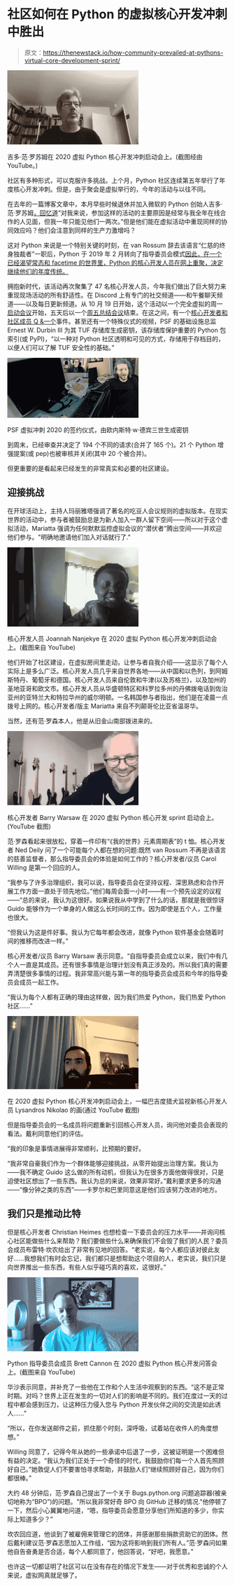 # 社区如何在 Python 的虚拟核心开发冲刺中胜出

> 原文：<https://thenewstack.io/how-community-prevailed-at-pythons-virtual-core-development-sprint/>

![Guido van Rossum at 2020 Virtual Python Core Development sprint kick-off - screenshot via YouTube](img/3e73254c512c3ec82142932ccc9fae2d.png)

吉多·范·罗苏姆在 2020 虚拟 Python 核心开发冲刺启动会上。(截图经由 YouTube。)

社区有多种形式，可以克服许多挑战。上个月，Python 社区连续第五年举行了年度核心开发冲刺。但是，由于聚会是虚拟举行的，今年的活动与以往不同。

在去年的一篇博客文章中，本月早些时候退休并加入微软的 Python 创始人吉多·范·罗苏姆[，](https://thenewstack.io/this-week-in-programming-python-creator-guido-van-rossum-joins-microsoft/)[回忆道](https://medium.com/@gvanrossum_83706/peg-at-the-core-developer-sprint-8b23677b91e6)“对我来说，参加这样的活动的主要原因是经常与我全年在线合作的人见面，但我一年只能见他们一两次。”但是他们能在虚拟活动中重现同样的协同效应吗？他们会注意到同样的生产力激增吗？

这对 Python 来说是一个特别关键的时刻，在 van Rossum 辞去该语言“仁慈的终身独裁者”一职后，Python 于 2019 年 2 月转向了指导委员会模式[因此，在一个已经渴望常态和 facetime 的世界里，Python 的核心开发人员在网上重聚，决定继续他们的年度传统。](https://lwn.net/Articles/777997/)

拥抱新时代，该活动再次聚集了 47 名核心开发人员，今年我们做出了巨大努力来重现现场活动的所有舒适性。在 Discord 上有专门的社交频道——和午餐聊天频道——以及每日更新频道。从 10 月 19 日开始，这个活动以一个完全虚拟的周一[启动会议](https://www.youtube.com/watch?v=Uz8CP_05aCQ)开始，五天后以一个[周五总结会议](https://www.youtube.com/watch?v=5LyGF5CwNBw)结束。在这之间，有一个[核心开发者和社区成员 Q &一个](https://www.youtube.com/watch?v=yzCitT4juGk)事件。甚至还有一个特殊仪式的视频，PSF 的基础设施总监 Ernest W. Durbin III 为其 TUF 存储库生成密钥，该存储库保护重要的 Python 包索引(或 PyPI)，“以一种对 Python 社区透明和可见的方式，存储用于存档目的，以便人们可以了解 TUF 安全性的基础。”

![Signing ceremony at PSF virtual sprint 2020 with Ernest W. Durbin III generating the keys](img/ace44a7527151b721125709bf7a3e0a4.png)

PSF 虚拟冲刺 2020 的签约仪式，由欧内斯特·w·德宾三世生成密钥

到周末，已经审查并决定了 194 个不同的请求(合并了 165 个)。21 个 Python 增强提案(或 pep)也被审核并关闭(其中 20 个被合并)。

但更重要的是看起来已经发生的非常真实和必要的社区建设。

## 迎接挑战

在开球活动上，主持人玛丽雅塔强调了著名的吃豆人会议规则的虚拟版本。在现实世界的活动中，参与者被鼓励总是为新人加入一群人留下空间——所以对于这个虚拟活动，Mariatta 强调为任何默默监控虚拟会议的“潜伏者”腾出空间——并欢迎他们参与。"明确地邀请他们加入对话就行了."

![Core developer Joannah Nanjekye at 2020 Virtual Python Core Development sprint kick-off - screenshot via YouTube 2020](img/76732af59e5bcb33d2d2f35297fe1957.png)

核心开发人员 Joannah Nanjekye 在 2020 虚拟 Python 核心开发冲刺启动会上。(截图来自 YouTube)

他们开始了社区建设，在虚拟房间里走动，让参与者自我介绍——这显示了每个人实际上是多么广泛。核心开发人员几乎来自世界各地——从中国和以色列，到阿姆斯特丹、葡萄牙和德国。核心开发人员来自伦敦和牛津(以及苏格兰)，以及加州的圣地亚哥和欧文市。核心开发人员从华盛顿特区和科罗拉多州的丹佛拨电话到佐治亚州的亚特兰大和特拉华州的威尔明顿。一名韩国参与者指出，他们是在凌晨一点拨号上网的。核心开发者/版主 Mariatta 来自不列颠哥伦比亚省温哥华。

当然，还有范·罗森本人，他是从旧金山南部拨进来的。

![Core developer Barry Warsaw at 2020 Virtual Python Core Development sprint kick-off - screenshot via YouTube 2020](img/a2272eff304091de30a453bf6aa76f66.png)

核心开发者 Barry Warsaw 在 2020 虚拟 Python 核心开发 sprint 启动会上。
(YouTube 截图)

范·罗森看起来很放松，穿着一件印有“《我的世界》元素周期表”的 t 恤。核心开发者 Ned Deily 问了一个可能每个人都在想的问题:既然 van Rossum 不再是该语言的慈善监督者，那么指导委员会的体验是如何工作的？核心开发者/议员 Carol Willing 是第一个回应的人。

“我参与了许多治理组织，我可以说，指导委员会在坚持议程、深思熟虑和合作开展工作方面一直处于领先地位。”他们每周会面一小时——有一个预先设定的议程——“总的来说，我认为这很好。如果说我从中学到了什么的话，那就是我很惊讶 Guido 能够作为一个单身的人做这么长时间的工作。因为即使是五个人，工作量也很大。

“但我认为这是件好事。我认为它每年都会改进，就像 Python 软件基金会随着时间的推移而改进一样。”

核心开发者/议员 Barry Warsaw 表示同意。“自指导委员会成立以来，我们中有几个人一直是其成员。还有很多事情是治理计划没有真正涉及的。所以我们真的需要弄清楚很多事情的过程。我非常高兴能与第一年的指导委员会成员和今年的指导委员会成员一起工作。

“我认为每个人都有正确的理由这样做，因为我们热爱 Python，我们热爱 Python 社区……”

![New core developer Lysandros Nikolao at 2020 Virtual Python Core Development sprint kick-off - screenshot via YouTube 2020](img/4ffdcda7a1ade1361495b55e4bbba612.png)

在 2020 虚拟 Python 核心开发冲刺启动会上，一幅巴吉度猎犬监视新核心开发人员 Lysandros Nikolao 的画(通过 YouTube 截图)

但是指导委员会的一名成员将问题重新引回核心开发人员，询问他对委员会表现的看法。戴利同意他们的评估。

“我的印象是事情进展得非常顺利，比预期的要好。

“我非常自豪我们作为一个群体能够迎接挑战，从零开始提出治理方案。我认为——我不确定 Guido 这么做的所有动机，但我认为在很多方面他做得很对，只是迫使社区想出了一些东西。我认为总的来说，效果非常好。”戴利要求更多的沟通——“像分钟之类的东西”——卡罗尔和巴里同意这是他们应该努力改进的地方。

## 我们只是推动比特

但是核心开发者 Christian Heimes 也想检查一下委员会的压力水平——并询问核心社区能做些什么来帮助？我们要做些什么来确保我们不会毁了我们的人民？委员会成员布雷特·坎农给出了非常有见地的回答。“老实说，每个人都应该对彼此友好……我想我们有时会忘记，我们都只是想帮助这个项目的人，老实说，我们只是向世界推出一些东西，有些人似乎碰巧真的喜欢，这很好。”

![Python Steering Council member Brett Cannon at 2020 Virtual Python Core Development Q and A - screenshot via YouTube](img/c2c4837521635ff6edda04a5998922bf.png)

Python 指导委员会成员 Brett Cannon 在 2020 虚拟 Python 核心开发问答会上。(截图来自 YouTube)

华沙表示同意，并补充了一些他在工作和个人生活中观察到的东西。“这不是正常时期。对吗？世界上正在发生的一切对人们的影响是不同的。我们在度过一天的过程中都会感到压力，让这种压力侵入您与 Python 开发伙伴之间的交流是如此诱人……”

“所以，在你发送邮件之前，抓住那个时刻，深呼吸，试着站在收件人的角度想想。”

Willing 同意了，记得今年从她的一些承诺中后退了一步，这被证明是一个困难但有益的决定。“我认为我们正处于一个奇怪的时代，我鼓励你们每一个人首先照顾好自己。”她敦促人们不要害怕寻求帮助，并鼓励人们“继续照顾好自己，因为你们都很棒。”

大约 48 分钟后，范·罗森自己提出了一个关于 Bugs.python.org 问题追踪器(被亲切地称为“BPO”)的问题。"所以我非常好奇 BPO 向 GitHub 迁移的情况."他停顿了一下，然后小心翼翼地问道，“嗯，指导委员会愿意分享他们所知道的多少，你实际上知道多少？”

坎农回应道，他谈到了被雇佣来管理它的团体，并感谢那些捐款资助它的团体。然后戴利建议范·罗森志愿加入工作组，“因为这将影响到我们所有人。”范·罗森问如果他自告奋勇是否合适，每个人都同意了，他回答说，“好吧，我愿意。”

也许这一切都证明了社区可以在没有存在的情况下发生——对于优秀和忠诚的个人来说，虚拟网真就足够了。

<svg xmlns:xlink="http://www.w3.org/1999/xlink" viewBox="0 0 68 31" version="1.1"><title>Group</title> <desc>Created with Sketch.</desc></svg>